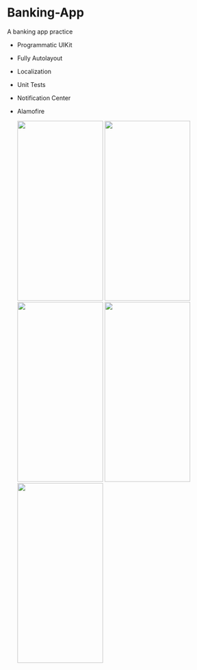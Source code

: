 # Banking-App
A banking app practice

- Programmatic UIKit
- Fully Autolayout
- Localization
- Unit Tests
- Notification Center
- Alamofire


  <img src="https://github.com/ardabho/Banking-App/assets/83502600/4d2b993b-2f3a-436a-9300-6a5462a3853e" width="200" height="420">
  <img src="https://github.com/ardabho/Banking-App/assets/83502600/eccd5448-e21d-4137-b436-b30bea29006b" width="200" height="420">
  <img src="https://github.com/ardabho/Banking-App/assets/83502600/855784da-7e9c-49b6-a9f3-d64407b356d8" width="200" height="420">
  <img src="https://github.com/ardabho/Banking-App/assets/83502600/46b3d208-da1a-4581-bd50-731506d5c85d" width="200" height="420">
  <img src="https://github.com/ardabho/Banking-App/assets/83502600/010c4bca-f651-49a5-b83d-19a131216a49" width="200" height="420">
